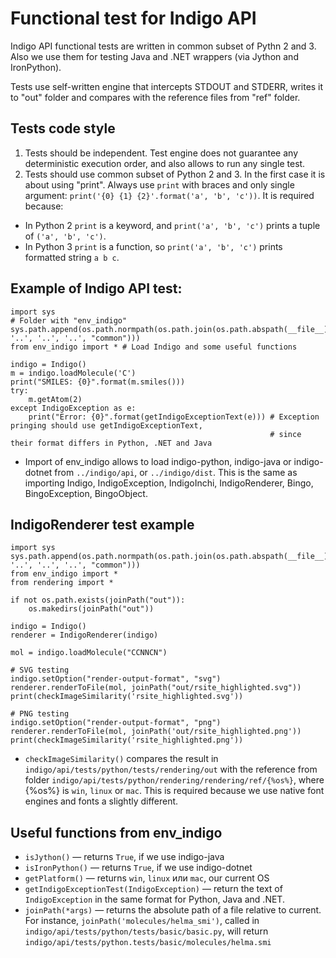 # Functional test for Indigo API
Indigo API functional tests are written in common subset of Pythn 2 and 3. Also we use them for testing Java and .NET
wrappers (via Jython and IronPython).

Tests use self-written engine that intercepts STDOUT and STDERR, writes it to "out" folder and compares with the 
reference files from "ref" folder.

## Tests code style

1. Tests should be independent. Test engine does not guarantee any deterministic execution order, and also allows to
   run any single test.
2. Tests should use common subset of Python 2 and 3. In the first case it is about using "print".
   Always use `print` with braces and only single argument: `print('{0} {1} {2}'.format('a', 'b', 'c'))`. 
   It is required because:
 * In Python 2 `print` is a keyword, and `print('a', 'b', 'c')` prints a tuple of `('a', 'b', 'c')`. 
 * In Python 3 `print` is a function, so `print('a', 'b', 'c')` prints formatted string `a b c`. 
 

## Example of Indigo API test:

```
import sys
# Folder with "env_indigo"
sys.path.append(os.path.normpath(os.path.join(os.path.abspath(__file__), '..', '..', '..', "common")))  
from env_indigo import * # Load Indigo and some useful functions

indigo = Indigo()
m = indigo.loadMolecule('C')
print("SMILES: {0}".format(m.smiles())) 
try:
    m.getAtom(2)
except IndigoException as e:
    print("Error: {0}".format(getIndigoExceptionText(e))) # Exception pringing should use getIndigoExceptionText, 
                                                          # since their format differs in Python, .NET and Java
```

* Import of env_indigo allows to load indigo-python, indigo-java or indigo-dotnet from `../indigo/api`, or 
  `../indigo/dist`. This is the same as importing Indigo, IndigoException, IndigoInchi, IndigoRenderer, Bingo, 
  BingoException, BingoObject.

## IndigoRenderer test example

```
import sys
sys.path.append(os.path.normpath(os.path.join(os.path.abspath(__file__), '..', '..', '..', "common")))
from env_indigo import *
from rendering import *

if not os.path.exists(joinPath("out")):
    os.makedirs(joinPath("out"))

indigo = Indigo()
renderer = IndigoRenderer(indigo)

mol = indigo.loadMolecule("CCNNCN")

# SVG testing
indigo.setOption("render-output-format", "svg")
renderer.renderToFile(mol, joinPath("out/rsite_highlighted.svg"))
print(checkImageSimilarity('rsite_highlighted.svg'))

# PNG testing
indigo.setOption("render-output-format", "png")
renderer.renderToFile(mol, joinPath('out/rsite_highlighted.png'))
print(checkImageSimilarity('rsite_highlighted.png'))
```
* `checkImageSimilarity()` compares the result in `indigo/api/tests/python/tests/rendering/out` with the reference from
  folder `indigo/api/tests/python/rendering/rendering/ref/{%os%}`, where {%os%} is `win`, `linux` or `mac`.
  This is required because we use native font engines and fonts a slightly different.

## Useful functions from env_indigo
* `isJython()` — returns `True`, if we use indigo-java
* `isIronPython()` — returns `True`, if we use indigo-dotnet
* `getPlatform()` — returns `win`, `linux` или `mac`, our current OS
* `getIndigoExceptionTest(IndigoException)` — return the text of `IndigoException` in the same format for
   Python, Java and .NET.
* `joinPath(*args)` — returns the absolute path of a file relative to current. For instance, 
   `joinPath('molecules/helma_smi')`, called in `indigo/api/tests/python/tests/basic/basic.py`, will return
   `indigo/api/tests/python.tests/basic/molecules/helma.smi`
